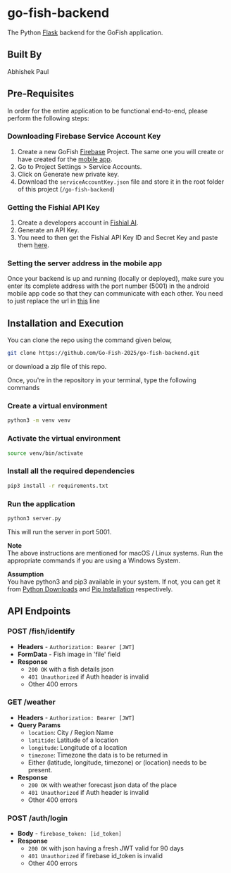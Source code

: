 # go-fish-backend
The Python [Flask](https://flask.palletsprojects.com/en/stable/) backend for the GoFish application.

## Built By
Abhishek Paul

## Pre-Requisites

In order for the entire application to be functional end-to-end, please perform the following steps:

### Downloading Firebase Service Account Key

1. Create a new GoFish [Firebase](https://firebase.google.com/) Project. The same one you will create or have created for the [mobile app](https://github.com/Go-Fish-2025/go-fish-mobile-app/tree/main).
2. Go to Project Settings > Service Accounts.
3. Click on Generate new private key.
4. Download the `serviceAccountKey.json` file and store it in the root folder of this project (`/go-fish-backend`)

### Getting the Fishial API Key

1. Create a developers account in [Fishial AI](https://docs.fishial.ai/api).
2. Generate an API Key.
3. You need to then get the Fishial API Key ID and Secret Key and paste them [here](https://github.com/Go-Fish-2025/go-fish-backend/blob/eea4486e78219aa076050df5115cf6ad6b8822bc/routes/fish.py#L13).

### Setting the server address in the mobile app
Once your backend is up and running (locally or deployed), make sure you enter its complete address with the port number (5001) in the android mobile app code so that they can communicate with each other. You need to just replace the url in [this](https://github.com/Go-Fish-2025/go-fish-mobile-app/blob/1b5199a8bb6967818b7bd11ca703a96728bf85f7/app/src/main/java/com/garlicbread/gofish/retrofit/RetrofitInstance.kt#L10) line 

## Installation and Execution

You can clone the repo using the command given below,

```bash
git clone https://github.com/Go-Fish-2025/go-fish-backend.git
```
or download a zip file of this repo.

Once, you're in the repository in your terminal, type the following commands

### Create a virtual environment

```bash
python3 -m venv venv
```

### Activate the virtual environment

```bash
source venv/bin/activate
```

### Install all the required dependencies

```bash
pip3 install -r requirements.txt
```

### Run the application

```bash
python3 server.py
```

This will run the server in port 5001.

**Note**<br>
The above instructions are mentioned for macOS / Linux systems. Run the appropriate commands if you are using a Windows System.

**Assumption**<br>
You have python3 and pip3 available in your system.
If not, you can get it from [Python Downloads](https://www.python.org/downloads/) and
[Pip Installation](https://pip.pypa.io/en/stable/installation/) respectively.

## API Endpoints

### POST /fish/identify

- **Headers** - `Authorization: Bearer [JWT]`
- **FormData** - Fish image in 'file' field
- **Response**
  - `200 OK` with a fish details json
  - `401 Unauthorized` if Auth header is invalid
  - Other 400 errors

### GET /weather

- **Headers** - `Authorization: Bearer [JWT]`
- **Query Params**
  - `location`: City / Region Name
  - `latitide`: Latitude of a location
  - `longitude`: Longitude of a location
  - `timezone`: Timezone the data is to be returned in
  - Either (latitude, longitude, timezone) or (location) needs to be present.
- **Response**
  - `200 OK` with weather forecast json data of the place
  - `401 Unauthorized` if Auth header is invalid
  - Other 400 errors

### POST /auth/login

- **Body** - `firebase_token: [id_token]`
- **Response**
  - `200 OK` with json having a fresh JWT valid for 90 days
  - `401 Unauthorized` if firebase id_token is invalid
  - Other 400 errors
